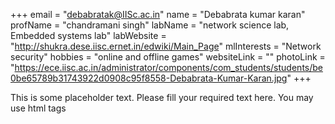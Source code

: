 +++
email = "debabratak@IISc.ac.in"
name = "Debabrata kumar karan"
profName = "chandramani singh"
labName = "network science lab, Embedded systems lab"
labWebsite = "http://shukra.dese.iisc.ernet.in/edwiki/Main_Page"
mlInterests = "Network security"
hobbies = "online and offline games"
websiteLink = ""
photoLink = "https://ece.iisc.ac.in/administrator/components/com_students/students/be0be65789b31743922d0908c95f8558-Debabrata-Kumar-Karan.jpg"
+++

This is some placeholder text. Please fill your required text here. You may use html tags